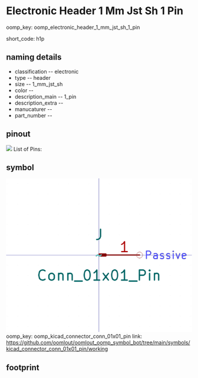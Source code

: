 # Electronic Header 1 Mm Jst Sh 1 Pin
oomp_key: oomp_electronic_header_1_mm_jst_sh_1_pin  

short_code: h1p
## naming details
* classification -- electronic
* type -- header
* size -- 1_mm_jst_sh
* color -- 
* description_main -- 1_pin
* description_extra -- 
* manucaturer -- 
* part_number -- 
## pinout
![](working_pinout_600.png)
List of Pins:

## symbol

![](symbol/0/working/working_600.png)  
oomp_key: oomp_kicad_connector_conn_01x01_pin
link: https://github.com/oomlout/oomlout_oomp_symbol_bot/tree/main/symbols/kicad_connector_conn_01x01_pin/working


## footprint
